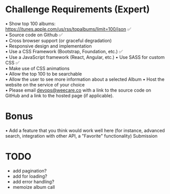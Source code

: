 # Challenge Requirements (Expert)  

• Show top 100 albums: https://itunes.apple.com/us/rss/topalbums/limit=100/json ✅  
• Source code on Github ✅  
• Cross browser support (or graceful degradation)  
• Responsive design and implementation  
• Use a CSS Framework (Bootstrap, Foundation, etc.) ✅  
• Use a JavaScript framework (React, Angular, etc.) • Use SASS for custom CSS ✅  
• Make use of CSS animations  
• Allow the top 100 to be searchable  
• Allow the user to see more information about a selected Album • Host the website on the service of your choice  
• Please email devops@weecare.co with a link to the source code on GitHub and a link to the hosted page (if applicable).  

# Bonus  

• Add a feature that you think would work well here (for instance, advanced search, integration with other API, a "Favorite" functionality)
Submission  

# TODO
- add pagination?
- add <Suspense> for loading?
- add error handling?
- memoize album call
